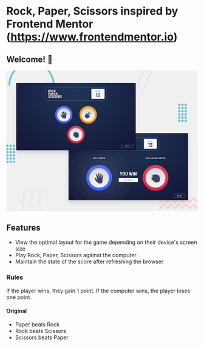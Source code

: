 # Rock, Paper, Scissors inspired by Frontend Mentor (https://www.frontendmentor.io) 

## Welcome! 👋
![Design preview for the Rock, Paper, Scissors coding challenge](./design/desktop-preview.jpg)

## Features

- View the optimal layout for the game depending on their device's screen size
- Play Rock, Paper, Scissors against the computer
- Maintain the state of the score after refreshing the browser

### Rules

If the player wins, they gain 1 point. If the computer wins, the player loses one point.

#### Original

- Paper beats Rock
- Rock beats Scissors
- Scissors beats Paper
